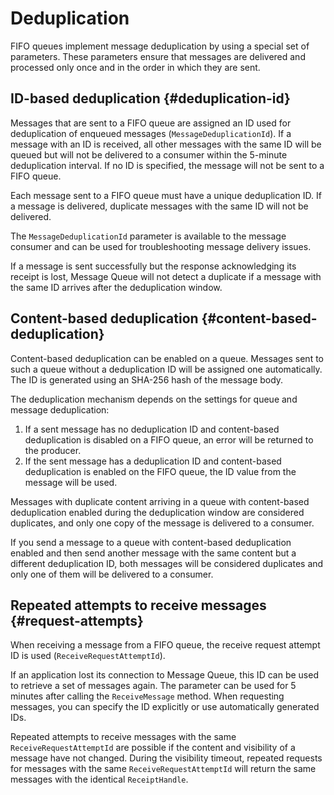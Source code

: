 # Deduplication

FIFO queues implement message deduplication by using a special set of parameters. These parameters ensure that messages are delivered and processed only once and in the order in which they are sent.

## ID-based deduplication {#deduplication-id}

Messages that are sent to a FIFO queue are assigned an ID used for deduplication of enqueued messages (`MessageDeduplicationId`). If a message with an ID is received, all other messages with the same ID will be queued but will not be delivered to a consumer within the 5-minute deduplication interval. If no ID is specified, the message will not be sent to a FIFO queue.

Each message sent to a FIFO queue must have a unique deduplication ID. If a message is delivered, duplicate messages with the same ID will not be delivered.

The `MessageDeduplicationId` parameter is available to the message consumer and can be used for troubleshooting message delivery issues.

If a message is sent successfully but the response acknowledging its receipt is lost, Message Queue will not detect a duplicate if a message with the same ID arrives after the deduplication window.

## Content-based deduplication {#content-based-deduplication}

Content-based deduplication can be enabled on a queue. Messages sent to such a queue without a deduplication ID will be assigned one automatically. The ID is generated using an SHA-256 hash of the message body.

The deduplication mechanism depends on the settings for queue and message deduplication:

1. If a sent message has no deduplication ID and content-based deduplication is disabled on a FIFO queue, an error will be returned to the producer.
1. If the sent message has a deduplication ID and content-based deduplication is enabled on the FIFO queue, the ID value from the message will be used.

Messages with duplicate content arriving in a queue with content-based deduplication enabled during the deduplication window are considered duplicates, and only one copy of the message is delivered to a consumer.

If you send a message to a queue with content-based deduplication enabled and then send another message with the same content but a different deduplication ID, both messages will be considered duplicates and only one of them will be delivered to a consumer.

## Repeated attempts to receive messages {#request-attempts}

When receiving a message from a FIFO queue, the receive request attempt ID is used (`ReceiveRequestAttemptId`).

If an application lost its connection to Message Queue, this ID can be used to retrieve a set of messages again. The parameter can be used for 5 minutes after calling the `ReceiveMessage` method. When requesting messages, you can specify the ID explicitly or use automatically generated IDs.

Repeated attempts to receive messages with the same `ReceiveRequestAttemptId` are possible if the content and visibility of a message have not changed. During the visibility timeout, repeated requests for messages with the same `ReceiveRequestAttemptId` will return the same messages with the identical `ReceiptHandle`.